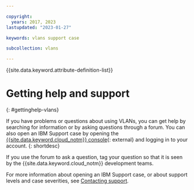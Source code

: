 ```yaml
---

copyright:
  years: 2017, 2023
lastupdated: "2023-01-27"

keywords: vlans support case

subcollection: vlans

---
```


{{site.data.keyword.attribute-definition-list}}


# Getting help and support
{: #gettinghelp-vlans}

If you have problems or questions about using VLANs, you can get help by searching for information or by asking questions through a forum. You can also open an IBM Support case by opening the [{{site.data.keyword.cloud_notm}} console](/unifiedsupport/cases/add){: external} and logging in to your account.
{: shortdesc}

If you use the forum to ask a question, tag your question so that it is seen by the {{site.data.keyword.cloud_notm}} development teams.

For more information about opening an IBM Support case, or about support levels and case severities, see [Contacting support](/docs/get-support).
